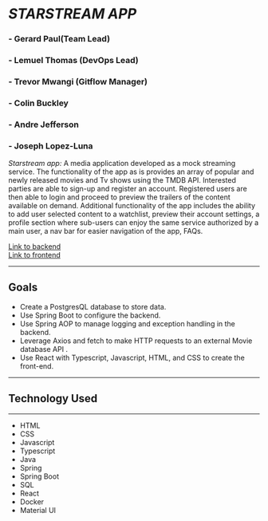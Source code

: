 
# *STARSTREAM APP* 
### - Gerard Paul(Team Lead)
### - Lemuel Thomas (DevOps Lead)
### - Trevor Mwangi (Gitflow Manager)
### - Colin Buckley
### - Andre Jefferson
### - Joseph Lopez-Luna

*Starstream app:* A media application developed as a mock streaming service. The functionality of the app as is provides an array of popular and newly released movies and Tv shows using the TMDB API. Interested parties are able to sign-up and register an account. Registered users are then able to login and proceed to preview the trailers of the content available on demand. Additional functionality of the app includes the ability to add user selected content to a watchlist, preview their account settings, a profile section where sub-users can enjoy the same service authorized by a main user, a nav bar for easier navigation of the app, FAQs.

[Link to backend](https://github.com/LemuelThomas/StarsTeamAPI)\
[Link to frontend](https://github.com/LemuelThomas/StarsTeamUI)

***
## Goals
- Create a PostgresQL database to store data.
- Use Spring Boot to configure the backend. 
- Use Spring AOP to manage logging and exception handling in the backend.
- Leverage Axios and fetch to make HTTP requests to an external Movie database API .
- Use React with Typescript, Javascript, HTML, and CSS to create the front-end. 
***
## Technology Used
***
- HTML 
- CSS
- Javascript
- Typescript
- Java
- Spring
- Spring Boot
- SQL
- React
- Docker
- Material UI
